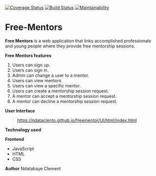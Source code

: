 [![Coverage Status](https://coveralls.io/repos/github/Ndataclento/freementor/badge.svg?branch=develop)](https://coveralls.io/github/Ndataclento/freementor?branch=develop)
[![Build Status](https://travis-ci.org/Ndataclento/freementor.svg?branch=develop)](https://travis-ci.org/Ndataclento/freementor)
[![Maintainability](https://api.codeclimate.com/v1/badges/63a557cdd3e40c43a65d/maintainability)](https://codeclimate.com/github/Ndataclento/freementor/maintainability)

# Free-Mentors
**Free Mentors** is a web application that links accomplished professionals and young people where they provide free mentorship sessions.

**Free Mentors features**
  1. Users can sign up.
  2. Users can sign in.
  3. Admin can change a user to a mentor.
  4. Users can view mentors.
  5. Users can view a specific mentor.
  6. Users can create a mentorship session request.
  7. A mentor can accept a mentorship session request.
  8. A mentor can decline a mentorship session request.

**User Interface**

>https://ndataclento.github.io/freementor/UI/html/index.html

 
**Technology used**

**Frontend**
  * JavaScript
  * HTML
  * CSS


**Author**
Ndatabaye Clement

